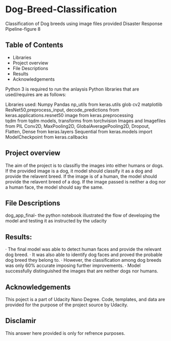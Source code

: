 # Dog-Breed-Classification
Classification of Dog breeds using image files provided
Disaster Response Pipeline-figure 8

## Table of Contents

- Libraries
- Project overview
- File Descriptions
- Results
- Acknowledgements


Python 3 is required to run the anlaysis Python libraries that are used/requires are as follows:

Libraries used:
Numpy
Pandas
np_utils from keras.utils 
glob
cv2 
matplotlib
ResNet50,preprocess_input, decode_predictions from keras.applications.resnet50
image from keras.preprocessing                 
tqdm from tqdm
models, transforms from torchvision
Images and Imagefiles from PIL
Conv2D, MaxPooling2D, GlobalAveragePooling2D, Dropout, Flatten, Dense from keras.layers
Sequential from keras.models import 
ModelCheckpoint from keras.callbacks 


## Project overview

The aim of the project is to classifiy the images into either humans or dogs. If the provided image is a dog, it model should classify it as a dog and provide the relavent breed. If the image is of a human, the model should provide the relavent breed of a dog. If the image passed is neither a dog nor a human face, the model should say the same.

## File Descriptions
dog_app_final- the python notebook illustrated the flow of developing the model and testing it as instructed by the udacity

## Results:
· The final model was able to detect human faces and provide the relevant dog breed.
· It was also able to identify dog faces and proved the probable dog breed they belong to.
· However, the classification among dog breeds was only 60% accurate imposing further improvements.
· Model successfully distinguished the images that are neither dogs nor humans.

## Acknowledgements

This poject is a part of Udacity Nano Degree. Code, templates, and data are provided for the purpose of the project source by Udacity.

## Disclamir

This answer here provided is only for refrence purposes.
